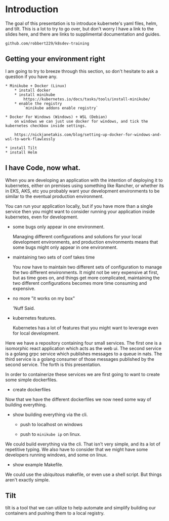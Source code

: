# Introduction

The goal of this presentation is to introduce kubernete's yaml files, helm, and tilt. This is a lot to try to go over, but don't worry I have a link to the slides here, and there are links to supplimental documentation and guides.

	github.com/robbert229/k8sdev-training

## Getting your environment right

I am going to try to breeze through this section, so don't hesitate to ask a question if you have any.

	* Minikube + Docker (Linux)
		* install docker
		* install minikube
			https://kubernetes.io/docs/tasks/tools/install-minikube/
		* enable the registry
			`minikube addons enable registry`

	* Docker For Windows (Windows) + WSL (Debian)
		on windows we can just use docker for windows, and tick the kubernetes checkbox inside settings.

		https://nickjanetakis.com/blog/setting-up-docker-for-windows-and-wsl-to-work-flawlessly

	* install Tilt
	* install Helm

## I have Code, now what.

When you are developing an application with the intention of deploying it to kubernetes, either on premises using something like Rancher, or whether its in EKS, AKS, etc you probably want your development environments to be similar to the eventual production environment. 

You can run your application locally, but if you have more than a single service then you might want to consider running your application inside kubernetes, even for development.

* some bugs only appear in one environment.

	Managing different configurations and solutions for your local development environments, and production environments means that some bugs might only appear in one environment. 

* maintaining two sets of conf takes time

	You now have to maintain two different sets of configuration to manage the two different environments. It might not be very expensive at first, but as time goes on, and things get more complicated, maintaining the two different configurations becomes more time consuming and expensive.

* no more "it works on my box"

	'Nuff Said.

* kubernetes features. 

	Kubernetes has a lot of features that you might want to leverage even for local development.

Here we have a repository containing four small services. The first one is a isomorphic react application which acts as the web ui. The second service is a golang grpc service which publishes messages to a queue in nats. The third service is a golang consumer of those messages published by the second service. The forth is this presentation.

In order to containerize these services we are first going to want to create some simple dockerfiles.

* create dockerfiles

Now that we have the different dockerfiles we now need some way of building everything.

* show building everything via the cli. 
	* push to localhost on windows

	* push to `minikube ip` on linux.

We could build everything via the cli. That isn't very simple, and its a lot of repetitive typing. We also have to consider that we might have some developers running windows, and some on linux.

* show example Makefile.

We could use the ubiquitous makefile, or even use a shell script. But things aren't exactly simple.

## Tilt

tilt is a tool that we can utilize to help automate and simplify building our containers and pushing them to a local registry.